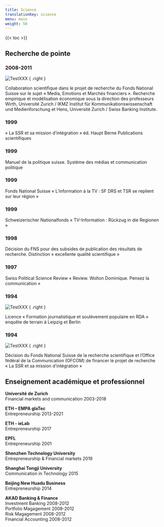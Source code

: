 ```yaml
---
title: Science
translationKey: science
menu: main
weight: 50
---
```


{{< toc >}}


## Recherche de pointe


### 2008-2011

![TestXXX](/images/publications/dr.jpg)
{ .right }

Collaboration scientifique dans le projet de recherche du Fonds National Suisse sur le sujet « Media, Emotions et Marchés financiers ». Recherche empirique et modélisation économique sous la direction des professeurs Wirth, Université Zurich / IKMZ Institut für Kommunikationswissenschaft und Medienforschung et Hens, Université Zurich / Swiss Banking Institute.


### 1999
« La SSR et sa mission d’intégration » éd. Haupt Berne
Publications scientifiques

### 1999
Manuel de la politique suisse. Système des médias et communication politique

### 1999
Fonds National Suisse « L’information à la TV : SF DRS et TSR se replient sur leur région »

### 1999 
Schweizerischer Nationalfonds « TV-Information : Rückzug in die Regionen »  

### 1998
Décision du FNS pour des subsides de publication des résultats de recherche. Distinction « excellente qualité scientifique »

### 1997
Swiss Political Science Review « Review. Wolton Dominique. Pensez la communication »

### 1994

![TestXXX](/images/publications/dr.jpg)
{ .right }

Licence « Formation journalistique et soulèvement populaire en RDA » enquête de terrain à Leipzig et Berlin

### 1994

![TestXXX](/images/publications/dr.jpg)
{ .right }

Décision du Fonds National Suisse de la recherche scientifique et l’Office fédéral de la Communication (OFCOM) de financer le projet de recherche « La SSR et sa mission d’intégration »

## Enseignement académique et professionnel

**Université de Zurich**  
Financial markets and communication 2003-2018

**ETH – EMPA glaTec**  
Entrepreneurship 2013-2021

**ETH - ieLab**  
Entrepreneurship 2017

**EPFL**  
Entrepreneurship 2001

**Shenzhen Technology University**  
Entrepreneurship & Financial markets 2019

**Shanghai Tongji University**  
Communication in Technology 2015

**Beijing New Huadu Business**  
Entrepreneurship 2014

**AKAD Banking & Finance**  
Investment Banking 2008-2012  
Portfolio Magagement 2008-2012  
Risk Magagement 2008-2012  
Financial Accounting 2008-2012
